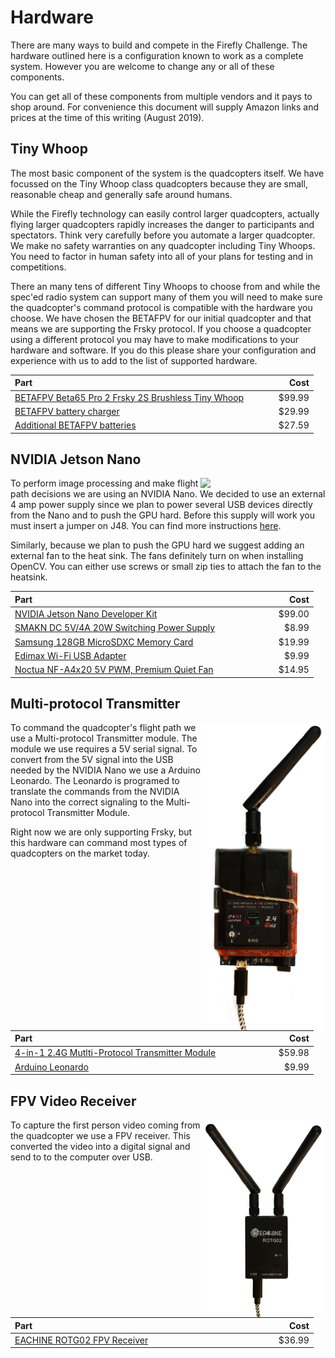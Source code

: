 # Hardware

There are many ways to build and compete in the Firefly Challenge. The
hardware outlined here is a configuration known to work as a complete
system. However you are welcome to change any or all of these
components.

You can get all of these components from multiple vendors and it pays
to shop around. For convenience this document will supply Amazon links
and prices at the time of this writing (August 2019).

## Tiny Whoop

The most basic component of the system is the quadcopters itself. We
have focussed on the Tiny Whoop class quadcopters because they are
small, reasonable cheap and generally safe around humans.

While the Firefly technology can easily control larger quadcopters,
actually flying larger quadcopters rapidly increases the danger to
participants and spectators. Think very carefully before you automate
a larger quadcopter. We make no safety warranties on any quadcopter
including Tiny Whoops. You need to factor in human safety into all of
your plans for testing and in competitions.

There an many tens of different Tiny Whoops to choose from and while
the spec'ed radio system can support many of them you will need to
make sure the quadcopter's command protocol is compatible with the
hardware you choose. We have chosen the BETAFPV for our initial
quadcopter and that means we are supporting the Frsky protocol. If you
choose a quadcopter using a different protocol you may have to make
modifications to your hardware and software. If you do this please
share your configuration and experience with us to add to the list of
supported hardware.

| Part                                                                                                      | Cost |
| --- | ---: |
|[BETAFPV Beta65 Pro 2 Frsky 2S Brushless Tiny Whoop](https://www.amazon.com/gp/product/B07MNG2J6D)|$99.99|
|[BETAFPV battery charger](https://www.amazon.com/BETAFPV-Charger-Board-Battery-Adapter/dp/B072BXBSX5)|$29.99|
|[Additional BETAFPV batteries](https://www.amazon.com/BETAFPV-Battery-Powerwhoop-Connector-Inductrix/dp/B07FFTVB8C)|$27.59|


## NVIDIA Jetson Nano
<img align="right" width=200 src="nano.png" />

To perform image processing and make flight path decisions we are
using an NVIDIA Nano. We decided to use an external 4 amp power supply
since we plan to power several USB devices directly from the Nano and
to push the GPU hard. Before this supply will work you must insert a
jumper on J48. You can find more instructions
[here](https://devtalk.nvidia.com/default/topic/1048640/jetson-nano/power-supply-considerations-for-jetson-nano-developer-kit/).

Similarly, because we plan to push the GPU hard we suggest adding an
external fan to the heat sink. The fans definitely turn on when
installing OpenCV. You can either use screws or small zip ties to
attach the fan to the heatsink.

| Part                                                                                                      | Cost |
| --- | ---: |
|[NVIDIA Jetson Nano Developer Kit](https://www.amazon.com/gp/product/B07PZHBDKT)|$99.00|
|[SMAKN DC 5V/4A 20W Switching Power Supply](https://www.amazon.com/gp/product/B01N4HYWAM)|$8.99|
|[Samsung 128GB MicroSDXC Memory Card](https://www.amazon.com/gp/product/B06XWZWYVP)|$19.99|
|[Edimax Wi-Fi USB Adapter](https://www.amazon.com/Edimax-EW-7811Un-150Mbps-Raspberry-Supports/dp/B003MTTJOY)|$9.99|
|[Noctua NF-A4x20 5V PWM, Premium Quiet Fan](https://www.amazon.com/gp/product/B071FNHVXN)|$14.95|


## Multi-protocol Transmitter
<img align="right" width=200 src="transmitter.png" />

To command the quadcopter's flight path we use a Multi-protocol
Transmitter module. The module we use requires a 5V serial signal. To
convert from the 5V signal into the USB needed by the NVIDIA Nano we
use a Arduino Leonardo. The Leonardo is programed to translate the
commands from the NVIDIA Nano into the correct signaling to the
Multi-protocol Transmitter Module.

Right now we are only supporting Frsky, but this hardware can command
most types of quadcopters on the market today.

| Part                                                                                                      | Cost |
| --- | ---: |
|[4-in-1 2.4G Mutlti-Protocol Transmitter Module](https://www.amazon.com/ARRIS-Jumper-Mutltiprotocol-Transmitter-Module/dp/B07D76QRNS)|$59.98|
|[Arduino Leonardo](https://www.amazon.com/Solu-Leonardo-Compatible-Revision-Atmega32u4/dp/B00R237VGO)|$9.99|

## FPV Video Receiver
<img align="right" width=200 src="receive.png" />

To capture the first person video coming from the quadcopter we use a
FPV receiver. This converted the video into a digital signal and send
to to the computer over USB.

| Part                                                                                                      | Cost |
| --- | ---: |
|[EACHINE ROTG02 FPV Receiver](https://www.amazon.com/gp/product/B07NNH93NX)|$36.99|
